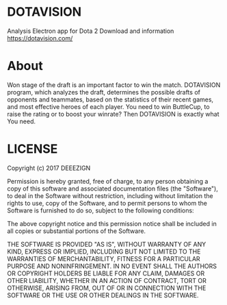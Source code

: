# DOTAVISION
Analysis Electron app for Dota 2
Download and information https://dotavision.com/

# About
Won stage of the draft is an important factor to win the match. DOTAVISION program, which analyzes the draft, determines the possible drafts of opponents and teammates, based on the statistics of their recent games, and most effective heroes of each player.
You need to win ButtleCup, to raise the rating or to boost your winrate? Then DOTAVISION is exactly what You need.

# LICENSE

Copyright (c) 2017 DEEEZIGN

Permission is hereby granted, free of charge, to any person obtaining a copy
of this software and associated documentation files (the "Software"), to deal
in the Software without restriction, including without limitation the rights
to use, copy of the Software, and to permit persons to whom the Software is
furnished to do so, subject to the following conditions:

The above copyright notice and this permission notice shall be included in all
copies or substantial portions of the Software.

THE SOFTWARE IS PROVIDED "AS IS", WITHOUT WARRANTY OF ANY KIND, EXPRESS OR
IMPLIED, INCLUDING BUT NOT LIMITED TO THE WARRANTIES OF MERCHANTABILITY,
FITNESS FOR A PARTICULAR PURPOSE AND NONINFRINGEMENT. IN NO EVENT SHALL THE
AUTHORS OR COPYRIGHT HOLDERS BE LIABLE FOR ANY CLAIM, DAMAGES OR OTHER
LIABILITY, WHETHER IN AN ACTION OF CONTRACT, TORT OR OTHERWISE, ARISING FROM,
OUT OF OR IN CONNECTION WITH THE SOFTWARE OR THE USE OR OTHER DEALINGS IN THE
SOFTWARE.

